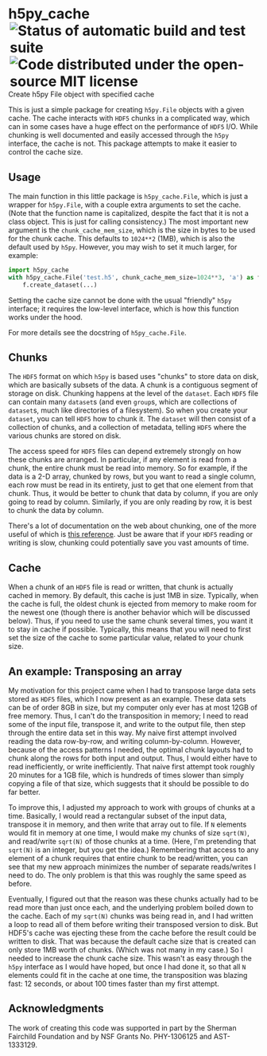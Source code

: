 # h5py_cache <a href="https://travis-ci.org/moble/h5py_cache"><img align="right" hspace="3" alt="Status of automatic build and test suite" src="https://travis-ci.org/moble/h5py_cache.svg?branch=master"></a> <a href="https://github.com/moble/h5py_cache/blob/master/LICENSE"><img align="right" hspace="3" alt="Code distributed under the open-source MIT license" src="http://moble.github.io/spherical_functions/images/MITLicenseBadge.svg"></a>

Create h5py File object with specified cache

This is just a simple package for creating `h5py.File` objects with a given cache.  The cache interacts with `HDF5`
chunks in a complicated way, which can in some cases have a huge effect on the performance of `HDF5` I/O.  While
chunking is well documented and easily accessed through the `h5py` interface, the cache is not.  This package attempts
to make it easier to control the cache size.


## Usage

The main function in this little package is `h5py_cache.File`, which is just a wrapper for `h5py.File`, with a couple
extra arguments to set the cache.  (Note that the function name is capitalized, despite the fact that it is not a class
object.  This is just for calling consistency.)  The most important new argument is the `chunk_cache_mem_size`, which
is the size in bytes to be used for the chunk cache.  This defaults to `1024**2` (1MB), which is also the default used
by `h5py`.  However, you may wish to set it much larger, for example:

```python
import h5py_cache
with h5py_cache.File('test.h5', chunk_cache_mem_size=1024**3, 'a') as f:
    f.create_dataset(...)
```

Setting the cache size cannot be done with the usual "friendly" `h5py` interface; it requires the low-level interface,
which is how this function works under the hood.

For more details see the docstring of `h5py_cache.File`.


## Chunks

The `HDF5` format on which `h5py` is based uses "chunks" to store data on disk, which are basically subsets of the data.
A chunk is a contiguous segment of storage on disk.  Chunking happens at the level of the `dataset`.  Each `HDF5` file
can contain many `dataset`s (and even `group`s, which are collections of `dataset`s, much like directories of a
filesystem).  So when you create your `dataset`, you can tell `HDF5` how to chunk it.  The `dataset` will then consist
of a collection of chunks, and a collection of metadata, telling `HDF5` where the various chunks are stored on disk.

The access speed for `HDF5` files can depend extremely strongly on how these chunks are arranged.  In particular, if any
element is read from a chunk, the entire chunk must be read into memory.  So for example, if the data is a 2-D array,
chunked by rows, but you want to read a single column, each row must be read in its entirety, just to get that one
element from that chunk.  Thus, it would be better to chunk that data by column, if you are only going to read by
column.  Similarly, if you are only reading by row, it is best to chunk the data by column.

There's a lot of documentation on the web about chunking, one of the more useful of which is
[this reference](https://www.hdfgroup.org/HDF5/doc/Advanced/Chunking/).  Just be aware that if your `HDF5` reading or
writing is slow, chunking could potentially save you vast amounts of time.


## Cache

When a chunk of an `HDF5` file is read or written, that chunk is actually cached in memory.  By default, this cache is
just 1MB in size.  Typically, when the cache is full, the oldest chunk is ejected from memory to make room for the
newest one (though there is another behavior which will be discussed below).  Thus, if you need to use the same chunk
several times, you want it to stay in cache if possible.  Typically, this means that you will need to first set the
size of the cache to some particular value, related to your chunk size.


## An example: Transposing an array

My motivation for this project came when I had to transpose large data sets stored as `HDF5` files, which I now present
as an example.  These data sets can be of order 8GB in size, but my computer only ever has at most 12GB of free memory.
Thus, I can't do the transposition in memory; I need to read some of the input file, transpose it, and write to the
output file, then step through the entire data set in this way.  My naive first attempt involved reading the data
row-by-row, and writing column-by-column.  However, because of the access patterns I needed, the optimal chunk layouts
had to chunk along the rows for both input and output.  Thus, I would either have to read inefficiently, or write
inefficiently.  That naive first attempt took roughly 20 minutes for a 1GB file, which is hundreds of times slower than
simply copying a file of that size, which suggests that it should be possible to do far better.

To improve this, I adjusted my approach to work with groups of chunks at a time.  Basically, I would read a rectangular
subset of the input data, transpose it in memory, and then write that array out to file.  If `N` elements would fit in
memory at one time, I would make my chunks of size `sqrt(N)`, and read/write `sqrt(N)` of those chunks at a time.
(Here, I'm pretending that `sqrt(N)` is an integer, but you get the idea.)  Remembering that access to any element of a
chunk requires that entire chunk to be read/written, you can see that my new approach minimizes the number of separate
reads/writes I need to do.  The only problem is that this was roughly the same speed as before.

Eventually, I figured out that the reason was these chunks actually had to be read more than just once each, and the
underlying problem boiled down to the cache.  Each of my `sqrt(N)` chunks was being read in, and I had written a loop
to read all of them before writing their transposed version to disk.  But HDF5's cache was ejecting these from the cache
before the result could be written to disk.  That was because the default cache size that is created can only store
1MB worth of chunks.  (Which was not many in my case.)  So I needed to increase the chunk cache size.  This wasn't as
easy through the `h5py` interface as I would have hoped, but once I had done it, so that all `N` elements could fit in
the cache at one time, the transposition was blazing fast: 12 seconds, or about 100 times faster than my first attempt.



## Acknowledgments

The work of creating this code was supported in part by the Sherman Fairchild
Foundation and by NSF Grants No. PHY-1306125 and AST-1333129.
